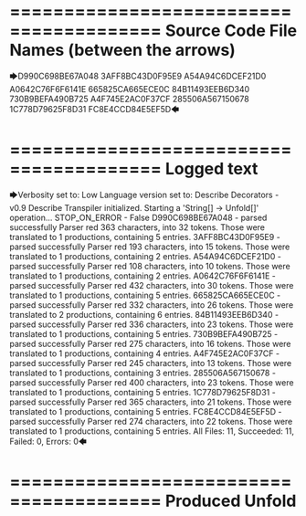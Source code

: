 ========================================
Source Code File Names (between the arrows)
========================================

🡆D990C698BE67A048
3AFF8BC43D0F95E9
A54A94C6DCEF21D0
A0642C76F6F6141E
665825CA665ECE0C
84B11493EEB6D340
730B9BEFA490B725
A4F745E2AC0F37CF
285506A567150678
1C778D79625F8D31
FC8E4CCD84E5EF5D🡄

========================================
Logged text
========================================

🡆Verbosity set to: Low
Language version set to: Describe Decorators - v0.9
Describe Transpiler initialized.
Starting a 'String[] -> Unfold[]' operation...
STOP_ON_ERROR - False
D990C698BE67A048 - parsed successfully
Parser red 363 characters, into 32 tokens.
Those were translated to 1 productions, containing 5 entries.
3AFF8BC43D0F95E9 - parsed successfully
Parser red 193 characters, into 15 tokens.
Those were translated to 1 productions, containing 2 entries.
A54A94C6DCEF21D0 - parsed successfully
Parser red 108 characters, into 10 tokens.
Those were translated to 1 productions, containing 2 entries.
A0642C76F6F6141E - parsed successfully
Parser red 432 characters, into 30 tokens.
Those were translated to 1 productions, containing 5 entries.
665825CA665ECE0C - parsed successfully
Parser red 332 characters, into 26 tokens.
Those were translated to 2 productions, containing 6 entries.
84B11493EEB6D340 - parsed successfully
Parser red 336 characters, into 23 tokens.
Those were translated to 1 productions, containing 5 entries.
730B9BEFA490B725 - parsed successfully
Parser red 275 characters, into 16 tokens.
Those were translated to 1 productions, containing 4 entries.
A4F745E2AC0F37CF - parsed successfully
Parser red 245 characters, into 13 tokens.
Those were translated to 1 productions, containing 3 entries.
285506A567150678 - parsed successfully
Parser red 400 characters, into 23 tokens.
Those were translated to 1 productions, containing 5 entries.
1C778D79625F8D31 - parsed successfully
Parser red 365 characters, into 21 tokens.
Those were translated to 1 productions, containing 5 entries.
FC8E4CCD84E5EF5D - parsed successfully
Parser red 274 characters, into 22 tokens.
Those were translated to 1 productions, containing 5 entries.
All Files: 11, Succeeded: 11, Failed: 0, Errors: 0🡄

========================================
Produced Unfold
========================================

